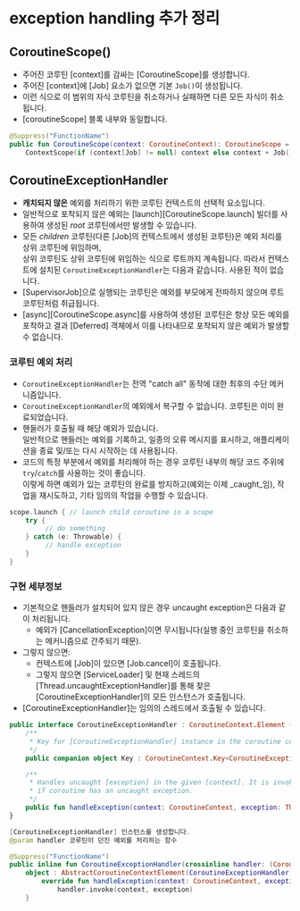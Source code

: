 # exception handling 추가 정리


## CoroutineScope()
- 주어진 코루틴 [context]를 감싸는 [CoroutineScope]를 생성합니다.
- 주어진 [context]에 [Job] 요소가 없으면 기본 `Job()`이 생성됩니다.
- 이런 식으로 이 범위의 자식 코루틴을 취소하거나 실패하면 다른 모든 자식이 취소됩니다.
- [coroutineScope] 블록 내부와 동일합니다.

```kotlin
@Suppress("FunctionName")
public fun CoroutineScope(context: CoroutineContext): CoroutineScope =
    ContextScope(if (context[Job] != null) context else context + Job())
```

## CoroutineExceptionHandler

- **캐치되지 않은** 예외를 처리하기 위한 코루틴 컨텍스트의 선택적 요소입니다.
- 일반적으로 포착되지 않은 예외는 [launch][CoroutineScope.launch] 빌더를 사용하여 생성된 _root_ 코루틴에서만 발생할 수 있습니다.
- 모든 _children_ 코루틴(다른 [Job]의 컨텍스트에서 생성된 코루틴)은 예외 처리를 상위 코루틴에 위임하며, \
  상위 코루틴도 상위 코루틴에 위임하는 식으로 루트까지 계속됩니다. 따라서 컨텍스트에 설치된 `CoroutineExceptionHandler`는 다음과 같습니다. 사용된 적이 없습니다.
- [SupervisorJob]으로 실행되는 코루틴은 예외를 부모에게 전파하지 않으며 루트 코루틴처럼 취급됩니다.
- [async][CoroutineScope.async]를 사용하여 생성된 코루틴은 항상 모든 예외를 포착하고 결과 [Deferred] 객체에서 이를 나타내므로 포착되지 않은 예외가 발생할 수 없습니다.

### 코루틴 예외 처리
- `CoroutineExceptionHandler`는 전역 "catch all" 동작에 대한 최후의 수단 메커니즘입니다.
- `CoroutineExceptionHandler`의 예외에서 복구할 수 없습니다. 코루틴은 이미 완료되었습니다.
- 핸들러가 호출될 때 해당 예외가 있습니다. \
  일반적으로 핸들러는 예외를 기록하고, 일종의 오류 메시지를 표시하고, 애플리케이션을 종료 및/또는 다시 시작하는 데 사용됩니다.
- 코드의 특정 부분에서 예외를 처리해야 하는 경우 코루틴 내부의 해당 코드 주위에 `try`/`catch`를 사용하는 것이 좋습니다. \
  이렇게 하면 예외가 있는 코루틴의 완료를 방지하고(예외는 이제 _caught_임), 작업을 재시도하고, 기타 임의의 작업을 수행할 수 있습니다.

```kotlin
scope.launch { // launch child coroutine in a scope
    try {
         // do something
    } catch (e: Throwable) {
         // handle exception
    }
}
```

### 구현 세부정보
- 기본적으로 핸들러가 설치되어 있지 않은 경우 uncaught exception은 다음과 같이 처리됩니다.
    - 예외가 [CancellationException]이면 무시됩니다(실행 중인 코루틴을 취소하는 메커니즘으로 간주되기 때문).
- 그렇지 않으면:
    - 컨텍스트에 [Job]이 있으면 [Job.cancel]이 호출됩니다.
    - 그렇지 않으면 [ServiceLoader] 및 현재 스레드의 [Thread.uncaughtExceptionHandler]를 통해 찾은 [CoroutineExceptionHandler]의 모든 인스턴스가 호출됩니다.
- [CoroutineExceptionHandler]는 임의의 스레드에서 호출될 수 있습니다.

```kotlin
public interface CoroutineExceptionHandler : CoroutineContext.Element {
    /**
     * Key for [CoroutineExceptionHandler] instance in the coroutine context.
     */
    public companion object Key : CoroutineContext.Key<CoroutineExceptionHandler>

    /**
     * Handles uncaught [exception] in the given [context]. It is invoked
     * if coroutine has an uncaught exception.
     */
    public fun handleException(context: CoroutineContext, exception: Throwable)
}
```


```kotlin
[CoroutineExceptionHandler] 인스턴스를 생성합니다.
@param handler 코루틴이 던진 예외를 처리하는 함수

@Suppress("FunctionName")
public inline fun CoroutineExceptionHandler(crossinline handler: (CoroutineContext, Throwable) -> Unit): CoroutineExceptionHandler =
    object : AbstractCoroutineContextElement(CoroutineExceptionHandler), CoroutineExceptionHandler {
        override fun handleException(context: CoroutineContext, exception: Throwable) =
            handler.invoke(context, exception)
    }
```